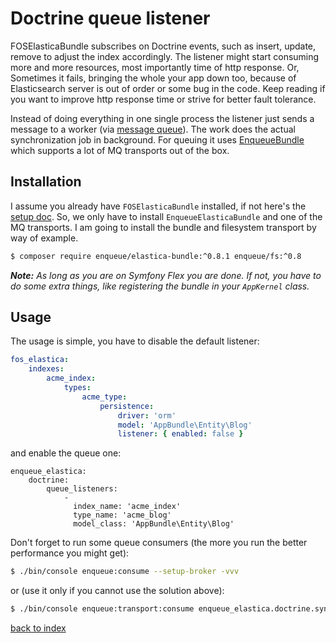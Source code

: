 # Doctrine queue listener

FOSElasticaBundle subscribes on Doctrine events, such as insert, update, remove to adjust the index accordingly.
The listener might start consuming more and more resources, most importantly time of http response.
Or, Sometimes it fails, bringing the whole your app down too, because of Elasticsearch server is out of order or some bug in the code.
Keep reading if you want to improve http response time or strive for better fault tolerance.

Instead of doing everything in one single process the listener just sends a message to a worker (via [message queue](https://en.wikipedia.org/wiki/Message_queue)).
The work does the actual synchronization job in background. 
For queuing it uses [EnqueueBundle](https://github.com/php-enqueue/enqueue-dev/blob/master/docs/bundle/quick_tour.md) which supports a lot of MQ transports out of the box.

## Installation

I assume you already have `FOSElasticaBundle` installed, if not here's the [setup doc](../setup.md). 
So, we only have to install `EnqueueElasticaBundle` and one of the MQ transports. 
I am going to install the bundle and filesystem transport by way of example.

```bash
$ composer require enqueue/elastica-bundle:^0.8.1 enqueue/fs:^0.8
```

_**Note:** As long as you are on Symfony Flex you are done. If not, you have to do some extra things, like registering the bundle in your `AppKernel` class._  
 
## Usage 

The usage is simple, you have to disable the default listener:

```yaml
fos_elastica:
    indexes:
        acme_index:
            types:
                acme_type:
                    persistence:
                        driver: 'orm'
                        model: 'AppBundle\Entity\Blog'
                        listener: { enabled: false }
```

and enable the queue one:

```
enqueue_elastica:
    doctrine:
        queue_listeners:
            -
              index_name: 'acme_index'
              type_name: 'acme_blog'
              model_class: 'AppBundle\Entity\Blog'
```

Don't forget to run some queue consumers (the more you run the better performance you might get):

```bash
$ ./bin/console enqueue:consume --setup-broker -vvv 
```

or (use it only if you cannot use the solution above):

```bash
$ ./bin/console enqueue:transport:consume enqueue_elastica.doctrine.sync_index_with_object_change_processor -vvv 
```

[back to index](../index.md)
